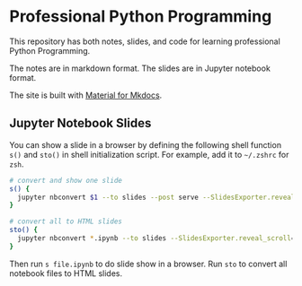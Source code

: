 # Professional Python Programming

This repository has both notes, slides, and code for learning professional Python Programming.

The notes are in markdown format. The slides are in Jupyter notebook format.

The site is built with [Material for Mkdocs](https://squidfunk.github.io/mkdocs-material/).

## Jupyter Notebook Slides

You can show a slide in a browser by defining the following shell function `s()` and `sto()` in shell initialization script. For example, add it to `~/.zshrc` for `zsh`.

```sh
# convert and show one slide
s() {
  jupyter nbconvert $1 --to slides --post serve --SlidesExporter.reveal_scroll=True
}

# convert all to HTML slides
sto() {
  jupyter nbconvert *.ipynb --to slides --SlidesExporter.reveal_scroll=True
}
```

Then run `s file.ipynb` to do slide show in a browser. Run `sto` to convert all notebook files to HTML slides.
